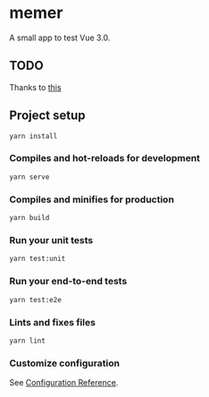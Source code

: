 # memer

A small app to test Vue 3.0.

## TODO

Thanks to [this](https://medium.com/js-dojo/how-to-solve-vue-js-prod-build-assets-relative-path-problem-71f91138dd79)

## Project setup
```
yarn install
```

### Compiles and hot-reloads for development
```
yarn serve
```

### Compiles and minifies for production
```
yarn build
```

### Run your unit tests
```
yarn test:unit
```

### Run your end-to-end tests
```
yarn test:e2e
```

### Lints and fixes files
```
yarn lint
```

### Customize configuration
See [Configuration Reference](https://cli.vuejs.org/config/).
